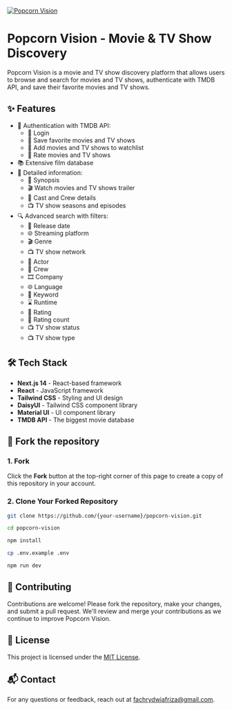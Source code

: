 [![Popcorn Vision](https://fachryafrz.vercel.app/projects/popcorn-vision/home.png)](https://popcornvision.vercel.app)

# Popcorn Vision - Movie & TV Show Discovery

Popcorn Vision is a movie and TV show discovery platform that allows users to browse and search for movies and TV shows, authenticate with TMDB API, and save their favorite movies and TV shows.

## ✨ Features

- 🔑 Authentication with TMDB API:
  - 🔑 Login
  - 🌟 Save favorite movies and TV shows
  - 🔖 Add movies and TV shows to watchlist
  - 🌟 Rate movies and TV shows
- 📚 Extensive film database
- 📝 Detailed information:
  - 📝 Synopsis
  - 🎬 Watch movies and TV shows trailer
  - 👥 Cast and Crew details
  - 📺 TV show seasons and episodes
- 🔍 Advanced search with filters:
  - 📅 Release date
  - 🌐 Streaming platform
  - 🎬 Genre
  - 📺 TV show network
  - 👥 Actor
  - 👥 Crew
  - 🎞️ Company
  - 🌐 Language
  - 🌟 Keyword
  - ⌛️ Runtime
  - 🌟 Rating
  - 🌟 Rating count
  - 📺 TV show status
  - 📺 TV show type

## 🛠️ Tech Stack

- **Next.js 14** - React-based framework
- **React** - JavaScript framework
- **Tailwind CSS** - Styling and UI design
- **DaisyUI** - Tailwind CSS component library
- **Material UI** - UI component library
- **TMDB API** - The biggest movie database

## 🚀 Fork the repository

### 1. Fork

Click the **Fork** button at the top-right corner of this page to create a copy of this repository in your account.

### 2. Clone Your Forked Repository

```sh
git clone https://github.com/{your-username}/popcorn-vision.git

cd popcorn-vision

npm install

cp .env.example .env

npm run dev
```

## 🤝 Contributing

Contributions are welcome! Please fork the repository, make your changes, and submit a pull request. We'll review and merge your contributions as we continue to improve Popcorn Vision.

## 📜 License

This project is licensed under the [MIT License](LICENSE.md).

## 📬 Contact

For any questions or feedback, reach out at [fachrydwiafriza@gmail.com](mailto:fachrydwiafriza@gmail.com).


